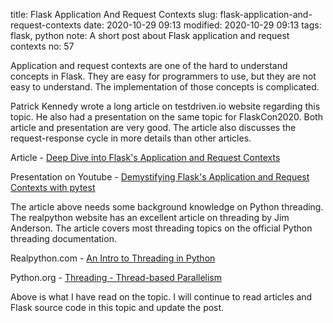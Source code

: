 title: Flask Application And Request Contexts
slug: flask-application-and-request-contexts
date: 2020-10-29 09:13
modified: 2020-10-29 09:13
tags: flask, python
note: A short post about Flask application and request contexts
no: 57

Application and request contexts are one of the hard to understand concepts in Flask. 
They are easy for programmers to use, but they are not easy to understand. The 
implementation of those concepts is complicated. 

Patrick Kennedy wrote a long article on testdriven.io website regarding this topic. He 
also had a presentation on the same topic for FlaskCon2020.  Both article and 
presentation are very good. The article also discusses the request-response cycle 
in more details than other articles. 

Article - [Deep Dive into Flask's Application and Request Contexts](https://testdriven.io/blog/flask-contexts-advanced/)

Presentation on Youtube - [Demystifying Flask's Application and Request Contexts with pytest](https://www.youtube.com/watch?v=fq8y-9UHjyk&ab_channel=FlaskCon2020)

The article above needs some background knowledge on Python threading.  The realpython 
website has an excellent article on threading by Jim Anderson. The article covers most threading topics on the official Python threading documentation. 

Realpython.com - [An Intro to Threading in Python](https://realpython.com/intro-to-python-threading/)

Python.org - [Threading - Thread-based Parallelism](https://docs.python.org/3/library/threading.html#thread-local-data)

Above is what I have read on the topic.  I will continue to read articles and 
Flask source code in this topic and update the post. 


 

